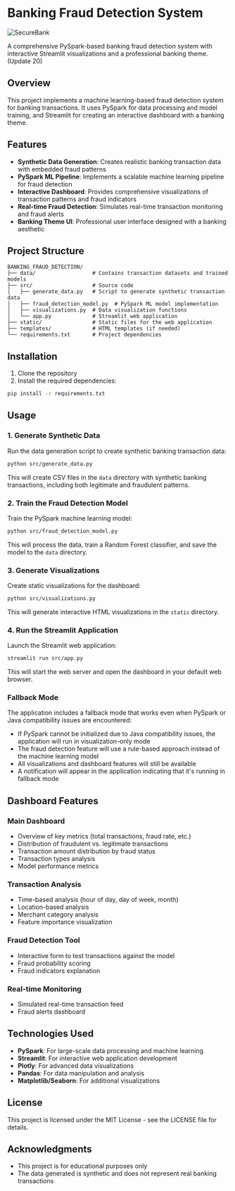 # Banking Fraud Detection System

![SecureBank](https://img.icons8.com/color/96/000000/bank-building.png)

A comprehensive PySpark-based banking fraud detection system with interactive Streamlit visualizations and a professional banking theme. (Update 20)

## Overview

This project implements a machine learning-based fraud detection system for banking transactions. It uses PySpark for data processing and model training, and Streamlit for creating an interactive dashboard with a banking theme.

## Features

- **Synthetic Data Generation**: Creates realistic banking transaction data with embedded fraud patterns
- **PySpark ML Pipeline**: Implements a scalable machine learning pipeline for fraud detection
- **Interactive Dashboard**: Provides comprehensive visualizations of transaction patterns and fraud indicators
- **Real-time Fraud Detection**: Simulates real-time transaction monitoring and fraud alerts
- **Banking Theme UI**: Professional user interface designed with a banking aesthetic

## Project Structure

```
BANKING_FRAUD_DETECTION/
├── data/                  # Contains transaction datasets and trained models
├── src/                   # Source code
│   ├── generate_data.py   # Script to generate synthetic transaction data
│   ├── fraud_detection_model.py  # PySpark ML model implementation
│   ├── visualizations.py  # Data visualization functions
│   └── app.py             # Streamlit web application
├── static/                # Static files for the web application
├── templates/             # HTML templates (if needed)
└── requirements.txt       # Project dependencies
```

## Installation

1. Clone the repository
2. Install the required dependencies:

```bash
pip install -r requirements.txt
```

## Usage

### 1. Generate Synthetic Data

Run the data generation script to create synthetic banking transaction data:

```bash
python src/generate_data.py
```

This will create CSV files in the `data` directory with synthetic banking transactions, including both legitimate and fraudulent patterns.

### 2. Train the Fraud Detection Model

Train the PySpark machine learning model:

```bash
python src/fraud_detection_model.py
```

This will process the data, train a Random Forest classifier, and save the model to the `data` directory.

### 3. Generate Visualizations

Create static visualizations for the dashboard:

```bash
python src/visualizations.py
```

This will generate interactive HTML visualizations in the `static` directory.

### 4. Run the Streamlit Application

Launch the Streamlit web application:

```bash
streamlit run src/app.py
```

This will start the web server and open the dashboard in your default web browser.

### Fallback Mode

The application includes a fallback mode that works even when PySpark or Java compatibility issues are encountered:

- If PySpark cannot be initialized due to Java compatibility issues, the application will run in visualization-only mode
- The fraud detection feature will use a rule-based approach instead of the machine learning model
- All visualizations and dashboard features will still be available
- A notification will appear in the application indicating that it's running in fallback mode

## Dashboard Features

### Main Dashboard
- Overview of key metrics (total transactions, fraud rate, etc.)
- Distribution of fraudulent vs. legitimate transactions
- Transaction amount distribution by fraud status
- Transaction types analysis
- Model performance metrics

### Transaction Analysis
- Time-based analysis (hour of day, day of week, month)
- Location-based analysis
- Merchant category analysis
- Feature importance visualization

### Fraud Detection Tool
- Interactive form to test transactions against the model
- Fraud probability scoring
- Fraud indicators explanation

### Real-time Monitoring
- Simulated real-time transaction feed
- Fraud alerts dashboard

## Technologies Used

- **PySpark**: For large-scale data processing and machine learning
- **Streamlit**: For interactive web application development
- **Plotly**: For advanced data visualizations
- **Pandas**: For data manipulation and analysis
- **Matplotlib/Seaborn**: For additional visualizations

## License

This project is licensed under the MIT License - see the LICENSE file for details.

## Acknowledgments

- This project is for educational purposes only
- The data generated is synthetic and does not represent real banking transactions